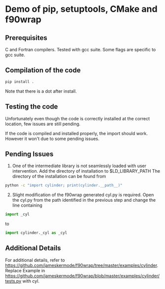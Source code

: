 # Demo of pip, setuptools, CMake and f90wrap

## Prerequisites
C and Fortran compilers. Tested with gcc suite. Some flags are specific to gcc suite. 

## Compilation of the code
```bash
pip install .
```
Note that there is a dot after install.


## Testing the code
Unfortunately even though the code is correctly installed at the correct location, few issues are still pending.

If the code is compiled and installed properly, the import should work. However it won't due to some pending issues. 

## Pending Issues
1. One of the intermediate library is not seamlessly loaded with user intervention. Add the directory of installation to $LD_LIBRARY_PATH
The directory of the installation can be found from 
```bash
python -c "import cylinder; print(cylinder.__path__)"
```
2. Slight modification of the f90wrap generated cyl.py is required. Open the cyl.py from the path identified in the previous step and change the line containing 
```python
import _cyl 
```
to
```python
import cylinder._cyl as _cyl
```

## Additional Details
For additional details, refer to https://github.com/jameskermode/f90wrap/tree/master/examples/cylinder.
Replace Example in https://github.com/jameskermode/f90wrap/blob/master/examples/cylinder/tests.py with cyl.
